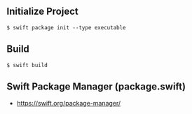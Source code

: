 
## Initialize Project

```
$ swift package init --type executable
```

## Build

```
$ swift build
```

## Swift Package Manager (package.swift)

* https://swift.org/package-manager/
